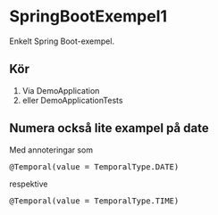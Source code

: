 # SpringBootExempel1
Enkelt Spring Boot-exempel.
## Kör
1. Via DemoApplication
2. eller DemoApplicationTests

## Numera också lite exampel på date
Med annoteringar som  <pre>@Temporal(value = TemporalType.DATE)</pre>
respektive 
<pre>@Temporal(value = TemporalType.TIME)</pre>
